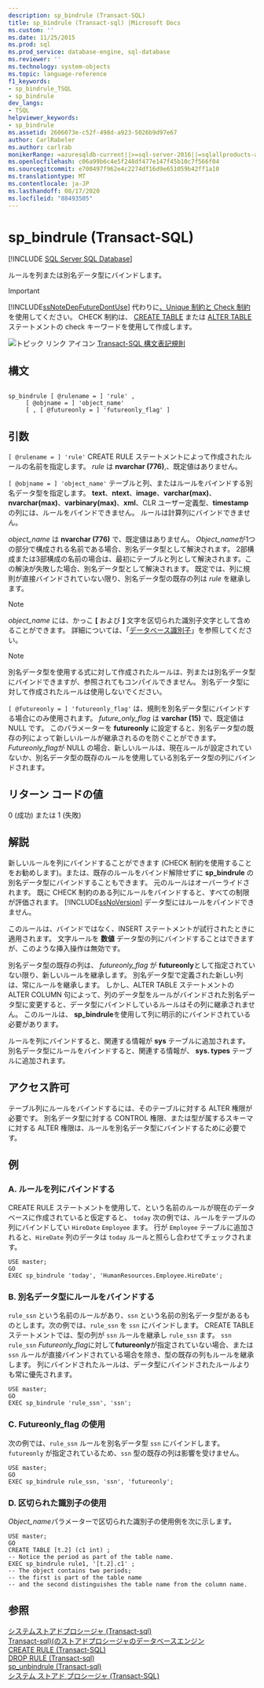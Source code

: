 ```yaml
---
description: sp_bindrule (Transact-SQL)
title: sp_bindrule (Transact-sql) |Microsoft Docs
ms.custom: ''
ms.date: 11/25/2015
ms.prod: sql
ms.prod_service: database-engine, sql-database
ms.reviewer: ''
ms.technology: system-objects
ms.topic: language-reference
f1_keywords:
- sp_bindrule_TSQL
- sp_bindrule
dev_langs:
- TSQL
helpviewer_keywords:
- sp_bindrule
ms.assetid: 2606073e-c52f-498d-a923-5026b9d97e67
author: CarlRabeler
ms.author: carlrab
monikerRange: =azuresqldb-current||>=sql-server-2016||=sqlallproducts-allversions||>=sql-server-linux-2017||=azuresqldb-mi-current
ms.openlocfilehash: c06a99b6c4e5f248df477e147f45b10c7f566f04
ms.sourcegitcommit: e700497f962e4c2274df16d9e651059b42ff1a10
ms.translationtype: MT
ms.contentlocale: ja-JP
ms.lasthandoff: 08/17/2020
ms.locfileid: "88493505"
---
```

# <a name="sp_bindrule-transact-sql"></a>sp_bindrule (Transact-SQL)
[!INCLUDE [SQL Server SQL Database](../../includes/applies-to-version/sql-asdb.md)]

  ルールを列または別名データ型にバインドします。  
  
> [!IMPORTANT]  
>  [!INCLUDE[ssNoteDepFutureDontUse](../../includes/ssnotedepfuturedontuse-md.md)] 代わりに[、Unique 制約と Check 制約](../../relational-databases/tables/unique-constraints-and-check-constraints.md) を使用してください。 CHECK 制約は、 [CREATE TABLE](../../t-sql/statements/create-table-transact-sql.md) または [ALTER TABLE](../../t-sql/statements/alter-table-transact-sql.md) ステートメントの check キーワードを使用して作成します。  
  
 ![トピック リンク アイコン](../../database-engine/configure-windows/media/topic-link.gif "トピック リンク アイコン") [Transact-SQL 構文表記規則](../../t-sql/language-elements/transact-sql-syntax-conventions-transact-sql.md)  
  
## <a name="syntax"></a>構文  
  
```  
  
sp_bindrule [ @rulename = ] 'rule' ,   
     [ @objname = ] 'object_name'   
     [ , [ @futureonly = ] 'futureonly_flag' ]   
```  
  
## <a name="arguments"></a>引数  
`[ @rulename = ] 'rule'` CREATE RULE ステートメントによって作成されたルールの名前を指定します。 *rule* は **nvarchar (776)**,、既定値はありません。  
  
`[ @objname = ] 'object_name'` テーブルと列、またはルールをバインドする別名データ型を指定します。 **text**、**ntext**、**image**、**varchar(max)**、**nvarchar(max)**、**varbinary(max)**、**xml**、CLR ユーザー定義型、**timestamp** の列には、ルールをバインドできません。 ルールは計算列にバインドできません。  
  
 *object_name* は **nvarchar (776)** で、既定値はありません。 *Object_name*が1つの部分で構成される名前である場合、別名データ型として解決されます。 2部構成または3部構成の名前の場合は、最初にテーブルと列として解決されます。この解決が失敗した場合、別名データ型として解決されます。 既定では、列に規則が直接バインドされていない限り、別名データ型の既存の列は *rule* を継承します。  
  
> [!NOTE]  
>  *object_name* には、かっこ **[** および **]** 文字を区切られた識別子文字として含めることができます。 詳細については、「[データベース識別子](../../relational-databases/databases/database-identifiers.md)」を参照してください。  
  
> [!NOTE]  
>  別名データ型を使用する式に対して作成されたルールは、列または別名データ型にバインドできますが、参照されてもコンパイルできません。 別名データ型に対して作成されたルールは使用しないでください。  
  
`[ @futureonly = ] 'futureonly_flag'` は、規則を別名データ型にバインドする場合にのみ使用されます。 *future_only_flag* は **varchar (15)** で、既定値は NULL です。 このパラメーターを **futureonly** に設定すると、別名データ型の既存の列によって新しいルールが継承されるのを防ぐことができます。 *Futureonly_flag*が NULL の場合、新しいルールは、現在ルールが設定されていないか、別名データ型の既存のルールを使用している別名データ型の列にバインドされます。  
  
## <a name="return-code-values"></a>リターン コードの値  
 0 (成功) または 1 (失敗)  
  
## <a name="remarks"></a>解説  
 新しいルールを列にバインドすることができます (CHECK 制約を使用することをお勧めします)。または、既存のルールをバインド解除せずに **sp_bindrule** の別名データ型にバインドすることもできます。 元のルールはオーバーライドされます。 既に CHECK 制約のある列にルールをバインドすると、すべての制限が評価されます。 [!INCLUDE[ssNoVersion](../../includes/ssnoversion-md.md)] データ型にはルールをバインドできません。  
  
 このルールは、バインドではなく、INSERT ステートメントが試行されたときに適用されます。 文字ルールを **数値** データ型の列にバインドすることはできますが、このような挿入操作は無効です。  
  
 別名データ型の既存の列は、 *futureonly_flag* が **futureonly**として指定されていない限り、新しいルールを継承します。 別名データ型で定義された新しい列は、常にルールを継承します。 しかし、ALTER TABLE ステートメントの ALTER COLUMN 句によって、列のデータ型をルールがバインドされた別名データ型に変更すると、データ型にバインドしているルールはその列に継承されません。 このルールは、 **sp_bindrule**を使用して列に明示的にバインドされている必要があります。  
  
 ルールを列にバインドすると、関連する情報が **sys** テーブルに追加されます。 別名データ型にルールをバインドすると、関連する情報が、 **sys. types** テーブルに追加されます。  
  
## <a name="permissions"></a>アクセス許可  
 テーブル列にルールをバインドするには、そのテーブルに対する ALTER 権限が必要です。 別名データ型に対する CONTROL 権限、または型が属するスキーマに対する ALTER 権限は、ルールを別名データ型にバインドするために必要です。  
  
## <a name="examples"></a>例  
  
### <a name="a-binding-a-rule-to-a-column"></a>A. ルールを列にバインドする  
 CREATE RULE ステートメントを使用して、という名前のルールが現在のデータベースに作成されていると仮定すると、 `today` 次の例では、ルールをテーブルの列にバインドしてい `HireDate` `Employee` ます。 行が `Employee` テーブルに追加されると、`HireDate` 列のデータは `today` ルールと照らし合わせてチェックされます。  
  
```  
USE master;  
GO  
EXEC sp_bindrule 'today', 'HumanResources.Employee.HireDate';  
```  
  
### <a name="b-binding-a-rule-to-an-alias-data-type"></a>B. 別名データ型にルールをバインドする  
 `rule_ssn` という名前のルールがあり、`ssn` という名前の別名データ型があるものとします。次の例では、`rule_ssn` を `ssn` にバインドします。 CREATE TABLE ステートメントでは、型の列が `ssn` ルールを継承し `rule_ssn` ます。 `ssn` `rule_ssn` *Futureonly_flag*に対して**futureonly**が指定されていない場合、または `ssn` ルールが直接バインドされている場合を除き、型の既存の列もルールを継承します。 列にバインドされたルールは、データ型にバインドされたルールよりも常に優先されます。  
  
```  
USE master;  
GO  
EXEC sp_bindrule 'rule_ssn', 'ssn';  
```  
  
### <a name="c-using-the-futureonly_flag"></a>C. Futureonly_flag の使用  
 次の例では、`rule_ssn` ルールを別名データ型 `ssn` にバインドします。 `futureonly` が指定されているため、`ssn` 型の既存の列は影響を受けません。  
  
```  
USE master;  
GO  
EXEC sp_bindrule rule_ssn, 'ssn', 'futureonly';  
```  
  
### <a name="d-using-delimited-identifiers"></a>D. 区切られた識別子の使用  
 *Object_name*パラメーターで区切られた識別子の使用例を次に示します。  
  
```  
USE master;  
GO  
CREATE TABLE [t.2] (c1 int) ;  
-- Notice the period as part of the table name.  
EXEC sp_bindrule rule1, '[t.2].c1' ;  
-- The object contains two periods;   
-- the first is part of the table name   
-- and the second distinguishes the table name from the column name.  
```  
  
## <a name="see-also"></a>参照  
 [システムストアドプロシージャ &#40;Transact-sql&#41;](../../relational-databases/system-stored-procedures/system-stored-procedures-transact-sql.md)   
 [Transact-sql&#41;&#40;のストアドプロシージャのデータベースエンジン ](../../relational-databases/system-stored-procedures/database-engine-stored-procedures-transact-sql.md)   
 [CREATE RULE &#40;Transact-SQL&#41;](../../t-sql/statements/create-rule-transact-sql.md)   
 [DROP RULE &#40;Transact-sql&#41;](../../t-sql/statements/drop-rule-transact-sql.md)   
 [sp_unbindrule &#40;Transact-sql&#41;](../../relational-databases/system-stored-procedures/sp-unbindrule-transact-sql.md)   
 [システム ストアド プロシージャ &#40;Transact-SQL&#41;](../../relational-databases/system-stored-procedures/system-stored-procedures-transact-sql.md)  
  
  
